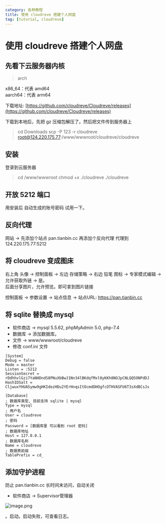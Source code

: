 ```yaml
---
category: 各种教程
title: 使用 cloudreve 搭建个人网盘
tag: [tutorial, cloudreve]
---
```

# 使用 cloudreve 搭建个人网盘

## 先看下云服务器内核
> arch  

x86_64：代表 amd64  
aarch64：代表 arm64

下载地址: [https://github.com/cloudreve/Cloudreve/releases](https://github.com/cloudreve/Cloudreve/releases)

下载到本地后，先把 gz 压缩包解压了。然后把文件传到服务器上
> cd Downloads
> scp -P 123 -r cloudreve root@124.220.175.77:/www/wwwroot/cloudreve/cloudreve

## 安装
登录到云服务器
> cd /www/wwwroot
> chmod +x ./cloudreve 
> ./cloudreve

## 开放 5212 端口
用安装后 自动生成的账号密码 试用一下。

## 反向代理
网站 -> 先添加个站点 pan.tianbin.cc
再添加个反向代理 代理到 124.220.175.77:5212

## 将 cloudreve 变成图床
右上角 头像 -> 控制面板 -> 左边 存储策略 -> 右边 铅笔 图标 -> 专家模式编辑 -> 允许获取外链 -> 是。  
后面分享图片，允许预览。即可拿到图片链接

控制面板 -> 参数设置 -> 站点信息 -> 站点URL: https://pan.tianbin.cc

## 将 sqlite 替换成 mysql 
 - 软件商店 -> mysql 5.5.62, phpMyAdmin 5.0, php-7.4
 - 数据库 -> 添加数据库。
 - 文件 -> www/wwwroot/cloudreve
 - 修改 conf.ini 文件
```shell
[System]
Debug = false
Mode = master
Listen = :5212
SessionSecret = rDdhhvlGzi7YaNHDndS8PNuXbBwJ1Nn34lBKdqfMxl0yKKh8NOJpCNLQQ5ONPdDJ
HashIDSalt = CljwuxYHUA5ymw9gHKIdezHDu2YErHnqsItOcmdDHOgfcOTHVASFU6T3sXdBCsJs

[Database]
; 数据库类型, 目前支持 sqlite | mysql 
Type = mysql
; 用户名 
User = cloudreve
; 密码 
Password = [数据库里 可以看到 root 密码]
; 数据库地址 
Host = 127.0.0.1
; 数据库名称 
Name = cloudreve
; 数据表前缀 
TablePrefix = cd_

```

## 添加守护进程
防止 pan.tianbin.cc 长时间未访问，自动关闭
- 软件商店 -> Supervisor管理器

![image.png](https://img.tianbin.cc/mbp/tutorial/03-cloudreve-cloudreve-1.jpg)

。启动。启动失败，可查看日志。